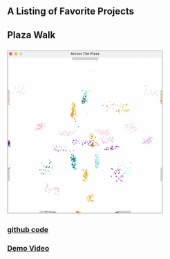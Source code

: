 
##  A Listing of Favorite Projects
## Plaza Walk
###  [![clG0zYToX9M](/assets/plazawalk.png)](https://www.youtube.com/watch?v=clG0zYToX9M)
###  [github code](https://github.com/flocela/PlazaWalkCCode)
###  [Demo Video](https://www.youtube.com/watch?v=clG0zYToX9M)


